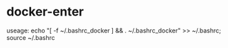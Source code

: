 # docker-enter
useage:  echo "[ -f ~/.bashrc_docker ] && . ~/.bashrc_docker" >> ~/.bashrc; source ~/.bashrc

